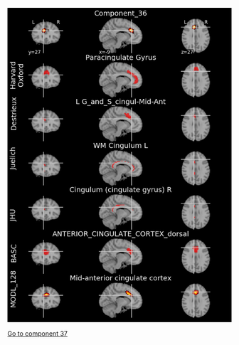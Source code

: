 


![36](preliminary/36.jpg "Component 36")

[Go to component 37](https://parietal-inria.github.io/MODL_atlas/1024/37 "Component 37")